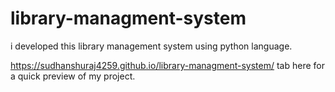 # library-managment-system
i developed this library management system using python language.

  https://sudhanshuraj4259.github.io/library-managment-system/  tab here for a quick preview of my project.
